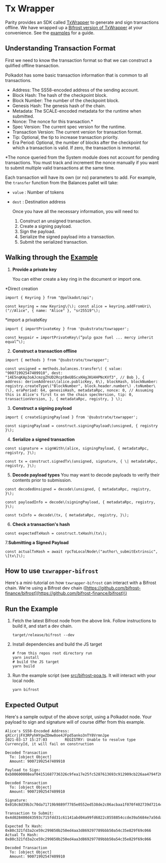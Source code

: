 # Tx Wrapper

Parity provides an SDK called [TxWrapper](https://github.com/paritytech/txwrapper) to generate and sign transactions offline. We have wrapped up a [Bifrost version of TxWrapper](https://github.com/bifrost-finance/txwrapper-bifrost) at your convenience. See the [examples](https://github.com/bifrost-finance/txwrapper-bifrost/blob/master/src/bifrost-poa.ts) for a guide.

## Understanding Transaction Format

First we need to know the transaction format so that we can construct a qulified offline transaction.

Polkadot has some basic transaction information that is common to all transactions.

* Address: The SS58-encoded address of the sending account.
* Block Hash: The hash of the checkpoint block.
* Block Number: The number of the checkpoint block.
* Genesis Hash: The genesis hash of the chain.
* Metadata: The SCALE-encoded metadata for the runtime when submitted.
* Nonce: The nonce for this transaction.\*
* Spec Version: The current spec version for the runtime.
* Transaction Version: The current version for transaction format.
* Tip: Optional, the tip to increase transaction priority.
* Era Period: Optional, the number of blocks after the checkpoint for which a transaction is valid. If zero, the transaction is immortal.

\*The nonce queried from the System module does not account for pending transactions. You must track and increment the nonce manually if you want to submit multiple valid transactions at the same time.

Each transaction will have its own \(or no\) parameters to add. For example, the `transfer` function from the Balances pallet will take:

* `value` : Number of tokens
* `dest` : Destination address

  Once you have all the necessary information, you will need to:

  1. Construct an unsigned transaction.
  2. Create a signing payload.
  3. Sign the payload.
  4. Serialize the signed payload into a transaction.
  5. Submit the serialized transaction.

## Walking through the [Example](https://github.com/bifrost-finance/txwrapper-bifrost/blob/master/src/bifrost-poa.ts)

1. **Provide a private key**

   You can either create a key ring in the document or import one.

*Direct creation
```
import { Keyring } from "@polkadot/api";

const keyring = new Keyring\(\); const alice = keyring.addFromUri\("//Alice", { name: "Alice" }, "sr25519"\);

```

*import a privateKey
```
import { importPrivateKey } from '@substrate/txwrapper';

const keypair = importPrivateKey\(“pulp gaze fuel ... mercy inherit equal”\);
```

2. **Construct a transaction offline**
```
import { methods } from "@substrate/txwrapper";

const unsigned = methods.balances.transfer\( { value: "90071992547409910", dest: "14E5nqKAp3oAJcmzgZhUD2RcptBeUBScxKHgJKU4HPNcKVf3", // Bob }, { address: deriveAddress\(alice.publicKey, 6\), blockHash, blockNumber: registry.createType\("BlockNumber", block.header.number\) .toNumber\(\), eraPeriod: 64, genesisHash, metadataRpc, nonce: 0, // Assuming this is Alice's first tx on the chain specVersion, tip: 0, transactionVersion, }, { metadataRpc, registry, } \);
```

3. **Construct a signing payload**
```
import { createSigningPayload } from '@substrate/txwrapper';

const signingPayload = construct.signingPayload\(unsigned, { registry }\);
```

4. **Serialize a signed transaction**
```
const signature = signWith\(alice, signingPayload, { metadataRpc, registry, }\);

const tx = construct.signedTx\(unsigned, signature, { \| metadataRpc, registry, }\);
```

5. **Decode payload types** 
You may want to decode payloads to verify their contents prior to submission.
```
const decodedUnsigned = decode\(unsigned, { metadataRpc, registry, }\);

const payloadInfo = decode\(signingPayload, { metadataRpc, registry, }\);

const txInfo = decode\(tx, { metadataRpc, registry, }\);
```

6. **Check a transaction's hash**
```
const expectedTxHash = construct.txHash\(tx\);
```

7.**Submitting a Signed Payload**
```
const actualTxHash = await rpcToLocalNode\("author\_submitExtrinsic", \[tx\]\);
```


## How to use  `txwrapper-bifrost`

Here's a mini-tutorial on how `txwrapper-bifrost` can interact with a Bifrost chain. We're using a Bifrost dev chain \([https://github.com/bifrost-finance/bifrost](https://github.com/bifrost-finance/bifrost)\)


## Run the Example

1. Fetch the latest Bifrost node from the above link. Follow instructions to build it, and start a dev chain.

   `target/release/bifrost --dev`
2. Install dependencies and build the JS target

   ```
   # from this repos root directory run
   yarn install
   # build the JS target
   yarn build
   ```
3. Run the example script \(see [src/bifrost-poa.ts](https://github.com/bifrost-finance/txwrapper-bifrost/blob/master/src/bifrost-poa.ts). It will interact with your local node.

   `yarn bifrost`


## Expected Output

Here's a sample output of the above script, using a Polkadot node. Your payload to sign and signature will of course differ from this example.

```
Alice's SS58-Encoded Address: gXCcrjjFX3RPyhHYgwZDmw8oe4JFpd5anko3nTY8VrmnJpe
2021-03-17 15:27:03        REGISTRY: Unable to resolve type CurrencyId, it will fail on construction

Decoded Transaction
  To: [object Object]
  Amount: 90071992547409910

Payload to Sign: 0xb00600008eaf04151687736326c9fea17e25fc5287613693c912909cb226aa4794f26a4813f6ffffffffff3f01750200000100000001000000472fb2b977307379477a6be2cb6e23ade0343797d564e54b1fe33d291ee4146874b19ef9828fd83dca228286e9e7b421429574b4def3e15e643e75cb37d719b2

Decoded Transaction
  To: [object Object]
  Amount: 90071992547409910

Signature: 0x010c8d39b3c70da71719b9889f7785e0552ed538de2c06acbaa1f070f402739d7214cf1bcbeb873b6f955dd3c11345b92705ddc6c910f67aa590abbcc4d6956b8b

Transaction to Submit: 0x4d028400d43593c715fdd31c61141abd04a99fd6822c8558854ccde39a5684e7a56da27d010c8d39b3c70da71719b9889f7785e0552ed538de2c06acbaa1f070f402739d7214cf1bcbeb873b6f955dd3c11345b92705ddc6c910f67aa590abbcc4d6956b8b750200000600008eaf04151687736326c9fea17e25fc5287613693c912909cb226aa4794f26a4813f6ffffffffff3f01

Expected Tx Hash: 0x80c321fd3a2ce59c299850b250ed4aa3d869297789bbb50a54c35e829f69c066
Actual Tx Hash: 0x80c321fd3a2ce59c299850b250ed4aa3d869297789bbb50a54c35e829f69c066

Decoded Transaction
  To: [object Object]
  Amount: 90071992547409910
```

